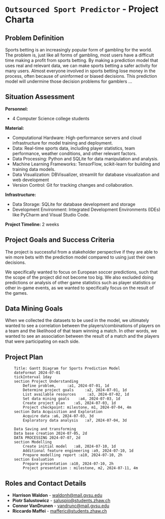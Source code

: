 # `Outsourced Sport Predictor` - Project Charta

## Problem Definition
Sports betting is an increasingly popular form of gambling for the world. The problem is, just like all forms of gambling, most users have a difficult time making a profit from sports betting. By making a prediction model that uses real and relevant data, we can make sports betting a safer activity for many users. Almost everyone involved in sports betting lose money in the process, often because of uninformed or biased decisions. This prediction model will undermine those decision problems for gamblers ...

## Situation Assessment
**Personnel:**
- 4 Computer Science college students

**Material:**
- Computational Hardware: High-performance servers and cloud infrastructure for model training and deployment.
- Data: Real-time sports data, including player statistics, team performance, weather conditions, and other relevant factors.
- Data Processing: Python and SQLite for data manipulation and analysis.
- Machine Learning Frameworks: TensorFlow, scikit-learn for building and training data models.
- Data Visualization: DBVisualizer, streamlit for database visualization and web development
- Version Control: Git for tracking changes and collaboration.

**Infrastructure:**
- Data Storage: SQLite for database development and storage
- Development Environment: Integrated Development Environments (IDEs) like PyCharm and Visual Studio Code.

**Project Timeline:** 2 weeks

## Project Goals and Success Criteria
The project is successful from a stakeholder perspective if they are able to win more bets with the prediction model compared to using just their own decisions.

We specifically wanted to focus on European soccer predictions, such that the scope of the project did not become too big. We also excluded doing predictions or analysis of other game statistics such as player statistics or other in-game events, as we wanted to specifically focus on the result of the games.

## Data Mining Goals
When we collected the datasets to be used in the model, we ultimately wanted to see a correlation between the players/combinations of players on a team and the likelihood of that team winning a match. In other words, we wanted to see an association between the result of a match and the players that were participating on each side.

## Project Plan
```gantt
    Title: Gantt Diagram for Sports Prediction Model
    dateFormat 2024-07-01
    tickInterval 1day
    section Project Understanding
        Define problem,     :a1, 2024-07-01, 1d
        Determine project goals     :a2, 2024-07-01, 1d
        List available resources     :a3, 2024-07-02, 1d
        Set data mining goals    :a4, 2024-07-03, 1d
        Create project plan    :a5, 2024-07-03, 1d
        Project checkpoint: milestone, m1, 2024-07-04, 4m
    section Data Acquisition and Exploration
        Acquire data :a6, 2024-07-03, 3d 
        Exploratory data analysis   :a7, 2024-07-04, 3d
        
    Data Saving and transforming
	Data base creation 2024-07-05, 2d
	DATA PROCESSING 2024-07-07, 2d
    section Modelling
        Create initial model   :a8, 2024-07-10, 1d
        Additional feature engineering :a9, 2024-07-10, 1d
        Prepare modelling report :a10, 2024-07-10, 2h
    section Evaluation
        Prepare presentation :a10, 2024-07-10, 2h
        Project presentation : milestone, m2, 2024-07-11, 4m
```

## Roles and Contact Details
- **Harrison Waldon** - waldonh@mail.gvsu.edu
- **Piotr Salustowicz** - saluspio@students.zhaw.ch
- **Connor VanDrunen** - vandrunc@mail.gvsu.edu
- **Riccardo Maffei** - mafferic@students.zhaw.ch
